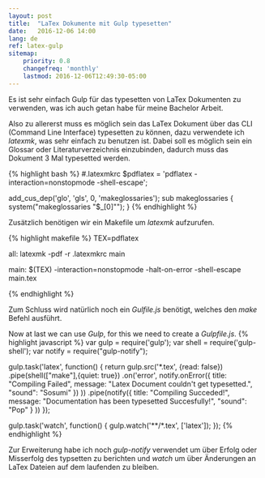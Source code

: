 ```yaml
---
layout: post
title:  "LaTex Dokumente mit Gulp typesetten"
date:   2016-12-06 14:00
lang: de
ref: latex-gulp
sitemap:
    priority: 0.8
    changefreq: 'monthly'
    lastmod: 2016-12-06T12:49:30-05:00
---
```


Es ist sehr einfach Gulp für das typesetten von LaTex Dokumenten zu verwenden, was ich auch getan habe für meine Bachelor Arbeit.

Also zu allererst muss es möglich sein das LaTex Dokument über das CLI (Command Line Interface) typesetten zu können, dazu verwendete ich _latexmk_, was sehr einfach zu benutzen ist.
Dabei soll es möglich sein ein Glossar oder Literaturverzeichnis einzubinden, dadurch muss das Dokument 3 Mal typesetted werden.


{% highlight bash %}
#.latexmkrc
$pdflatex = 'pdflatex -interaction=nonstopmode -shell-escape';

add_cus_dep('glo', 'gls', 0, 'makeglossaries');
sub makeglossaries {
	system("makeglossaries \"$_[0]\"");
}
{% endhighlight %}


Zusätzlich benötigen wir ein Makefile um _latexmk_ aufzurufen.


{% highlight makefile %}
TEX=pdflatex

all:
	latexmk -pdf -r .latexmkrc main

main:
	$(TEX) -interaction=nonstopmode -halt-on-error -shell-escape main.tex

{% endhighlight %}

Zum Schluss wird natürlich noch ein _Gulfile.js_ benötigt, welches den _make_ Befehl ausführt.

Now at last we can use _Gulp_, for this we need to create a _Gulpfile.js_.
{% highlight javascript %}
var gulp = require('gulp');
var shell = require('gulp-shell');
var notify = require("gulp-notify");

gulp.task('latex', function() {
    return gulp.src('*.tex', {read: false})
    .pipe(shell(["make"],{quiet: true})
    .on('error', notify.onError({
			title: "Compiling Failed",
			message: "Latex Document couldn't get typesetted.",
      "sound": "Sosumi"
		})
  ))
    .pipe(notify({
      title: "Compiling Succeded!",
      message: "Documentation has been typesetted Succesfully!",
      "sound": "Pop"
      }
    ))
});

gulp.task('watch', function() {
    gulp.watch('**/*.tex', ['latex']);
});
{% endhighlight %}

Zur Erweiterung habe ich noch _gulp-notify_ verwendet um über Erfolg oder Misserfolg des typsetten zu berichten und  _watch_ um über Änderungen an LaTex Dateien auf dem laufenden zu bleiben.

